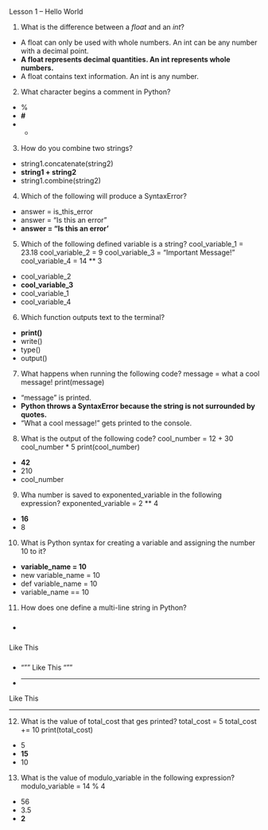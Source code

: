 Lesson 1 – Hello World
1.	What is the difference between a *float* and an *int*?
-	A float can only be used with whole numbers. An int can be any number with a decimal point.
-	**A float represents decimal quantities. An int represents whole numbers.**
-	A float contains text information. An int is any number.
2.	What character begins a comment in Python?
-	%
-	**#**
-	*
3.	How do you combine two strings?
-	string1.concatenate(string2)
-	**string1 + string2**
-	string1.combine(string2)
4.	Which of the following will produce a SyntaxError?
-	answer = is_this_error
-	answer = “Is this an error”
-	**answer = “Is this an error’**
5.	Which of the following defined variable is a string?
cool_variable_1 = 23.18
cool_variable_2 = 9
cool_variable_3 = “Important Message!”
cool_variable_4 = 14 ** 3
-	cool_variable_2
-	**cool_variable_3**
-	cool_variable_1
-	cool_variable_4
6.	Which function outputs text to the terminal?
-	**print()**
-	write()
-	type()
-	output()
7.	What happens when running the following code?
message = what a cool message!
print(message)
-	“message” is printed.
-	**Python throws a SyntaxError because the string is not surrounded by quotes.**
-	“What a cool message!” gets printed to the console.
8.	What is the output of the following code?
cool_number = 12 + 30
cool_number * 5
print(cool_number)
-	**42**
-	210
-	cool_number
9.	Wha number is saved to exponented_variable in the following expression?
exponented_variable = 2 ** 4
-	**16**
-	8
10.	What is Python syntax for creating a variable and assigning the number 10 to it?
-	**variable_name = 10**
-	new variable_name = 10
-	def variable_name = 10
-	variable_name == 10
11.	How does one define a multi-line string in Python?
-	###
Like
This
###
-	“””
Like
This
“””
-	***
Like
This
***
12.	What is the value of total_cost that ges printed?
total_cost = 5
total_cost += 10
print(total_cost)
-	5
-	**15**
-	10
13.	What is the value of modulo_variable in the following expression?
modulo_variable = 14 % 4
-	56
-	3.5
-	**2**
